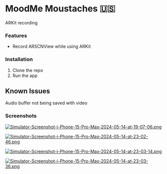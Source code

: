 # MoodMe Moustaches 🇺🇸 
ARKit recording

### Features
- Record ARSCNView while using ARKit

### Installation
1. Clone the repo
2. Run the app

## Known Issues
Audio buffer not being saved with video

### Screenshots
[![Simulator-Screenshot-i-Phone-15-Pro-Max-2024-05-14-at-19-07-06.png](https://i.postimg.cc/nrZvGLCS/Simulator-Screenshot-i-Phone-15-Pro-Max-2024-05-14-at-19-07-06.png)](https://postimg.cc/wyfy6g5D)

[![Simulator-Screenshot-i-Phone-15-Pro-Max-2024-05-14-at-23-02-46.png](https://i.postimg.cc/jqQ6dyFp/Simulator-Screenshot-i-Phone-15-Pro-Max-2024-05-14-at-23-02-46.png)](https://postimg.cc/Cd5ncnY7)

[![Simulator-Screenshot-i-Phone-15-Pro-Max-2024-05-14-at-23-03-14.png](https://i.postimg.cc/rFV1dK6K/Simulator-Screenshot-i-Phone-15-Pro-Max-2024-05-14-at-23-03-14.png)](https://postimg.cc/rzH03ywk)

[![Simulator-Screenshot-i-Phone-15-Pro-Max-2024-05-14-at-23-03-36.png](https://i.postimg.cc/Bbg2YGFS/Simulator-Screenshot-i-Phone-15-Pro-Max-2024-05-14-at-23-03-36.png)](https://postimg.cc/dZh73pnp)
